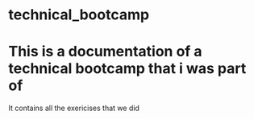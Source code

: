 # technical_bootcamp

# This is a documentation of a technical bootcamp that i was part of

It contains all the exericises that we did
